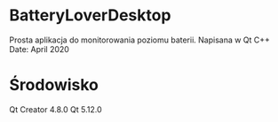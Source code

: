 # BatteryLoverDesktop
Prosta aplikacja do monitorowania poziomu baterii. Napisana w Qt C++
Date: April 2020
# Środowisko
Qt Creator 4.8.0
Qt 5.12.0

